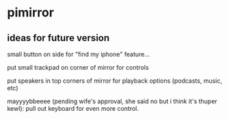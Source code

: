 # pimirror

## ideas for future version

small button on side for "find my iphone" feature... 

put small trackpad on corner of mirror for controls

put speakers in top corners of mirror for playback options (podcasts, music, etc)

mayyyybbeeee (pending wife's approval, she said no but i think it's thuper kewl): pull out keyboard for even more control.
